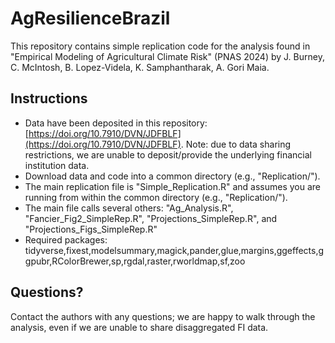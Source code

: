 # AgResilienceBrazil
This repository contains simple replication code for the analysis found in "Empirical Modeling of Agricultural Climate Risk" (PNAS 2024) by J. Burney, C. McIntosh, B. Lopez-Videla, K. Samphantharak, A. Gori Maia.


## Instructions
+ Data have been deposited in this repository: [https://doi.org/10.7910/DVN/JDFBLF](https://doi.org/10.7910/DVN/JDFBLF). Note: due to data sharing restrictions, we are unable to deposit/provide the underlying financial institution data.
+ Download data and code into a common directory (e.g., "Replication/").
+ The main replication file is "Simple_Replication.R" and assumes you are running from within the common directory (e.g., "Replication/").
+ The main file calls several others: "Ag_Analysis.R", "Fancier_Fig2_SimpleRep.R", "Projections_SimpleRep.R", and "Projections_Figs_SimpleRep.R"
+ Required packages: tidyverse,fixest,modelsummary,magick,pander,glue,margins,ggeffects,ggpubr,RColorBrewer,sp,rgdal,raster,rworldmap,sf,zoo

## Questions?
Contact the authors with any questions; we are happy to walk through the analysis, even if we are unable to share disaggregated FI data.
